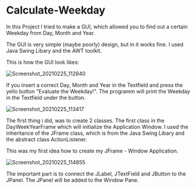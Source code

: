 # Calculate-Weekday
In this Project I tried to make a GUI, which allowed you to find out a certain Weekday from Day, Month and Year.


The GUI is very simple (maybe poorly) design, but in it works fine. I used Java Swing Libary and the AWT toolkit. 

This is how the GUI look likes:

![Screenshot_20210225_112840](https://user-images.githubusercontent.com/63967790/109140251-b0b0b780-775c-11eb-8800-e8f68ea0e3e9.png)
 
If you insert a correct Day, Month and Year in the Textfield and press the yello button "Evaluate the Weekday!". The programm will print the Weekday in the Textfield under the button.

![Screenshot_20210225_113417](https://user-images.githubusercontent.com/63967790/109140995-7eec2080-775d-11eb-8bd1-f54d66dc1e4a.png)


The first thing i did, was to create 2 classes. The first class in the DayWeekYearFrame which will initialize the Application Window. I used the inheritance of the JFrame class, which is from the Java Swing Libary and the abstract class ActionListener. 

This was my first idea how to create my JFrame - Window Application. 

![Screenshot_20210225_114855](https://user-images.githubusercontent.com/63967790/109142768-8e6c6900-775f-11eb-8809-a4d259273a89.png)

The important part is to connect the JLabel, JTextField and JButton to the JPanel. The JPanel will be added to the Window Pane.

